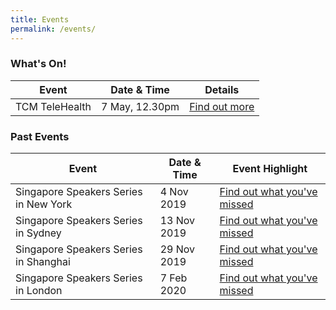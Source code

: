 ```yaml
---
title: Events
permalink: /events/
---
```


### What's On!

| Event  | Date & Time | Details |
|---|---|---|
| TCM TeleHealth  | 7 May, 12.30pm  |  [Find out more](https://www.singaporeglobalnetwork.com/events/may2020-tcmtelehealth) |

### Past Events

| Event  | Date & Time | Event Highlight |
|---|---|---|
| Singapore Speakers Series in New York | 4 Nov 2019 | [Find out what you've missed](https://www.singaporeglobalnetwork.com/events/nov2019-sssny) |
| Singapore Speakers Series in Sydney  | 13 Nov 2019 | [Find out what you've missed](https://www.singaporeglobalnetwork.com/events/nov2019-ssssyd) |
| Singapore Speakers Series in Shanghai | 29 Nov 2019 | [Find out what you've missed](https://www.singaporeglobalnetwork.com/events/nov2019-ssssh) |
| Singapore Speakers Series in London  | 7 Feb 2020 | [Find out what you've missed](/events/feb2020-ssslondon/) |

